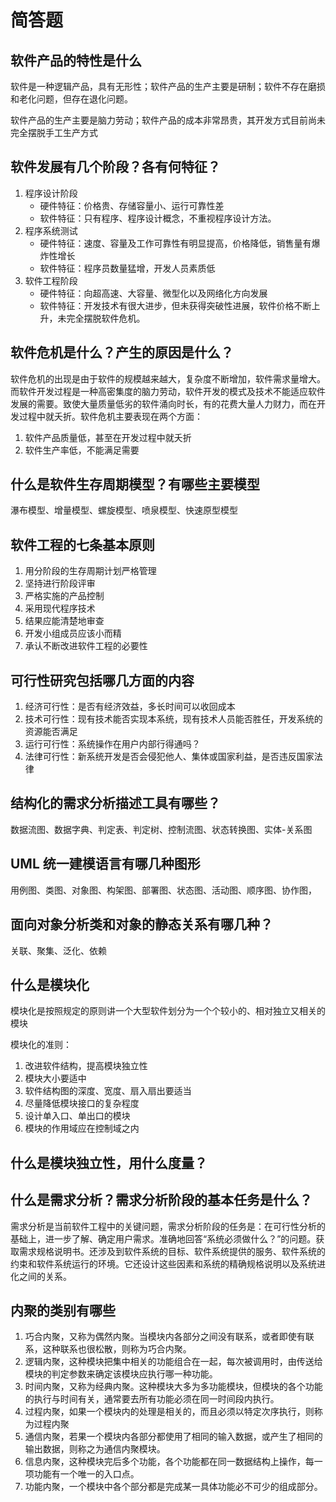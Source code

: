 #  简答题

## 软件产品的特性是什么

软件是一种逻辑产品，具有无形性；软件产品的生产主要是研制；软件不存在磨损和老化问题，但存在退化问题。

软件产品的生产主要是脑力劳动；软件产品的成本非常昂贵，其开发方式目前尚未完全摆脱手工生产方式

## 软件发展有几个阶段？各有何特征？

1. 程序设计阶段
   + 硬件特征：价格贵、存储容量小、运行可靠性差
   + 软件特征：只有程序、程序设计概念，不重视程序设计方法。
2. 程序系统测试
   + 硬件特征：速度、容量及工作可靠性有明显提高，价格降低，销售量有爆炸性增长
   + 软件特征：程序员数量猛增，开发人员素质低
3. 软件工程阶段
   + 硬件特征：向超高速、大容量、微型化以及网络化方向发展
   + 软件特征：开发技术有很大进步，但未获得突破性进展，软件价格不断上升，未完全摆脱软件危机。

## 软件危机是什么？产生的原因是什么？

软件危机的出现是由于软件的规模越来越大，复杂度不断增加，软件需求量增大。而软件开发过程是一种高密集度的脑力劳动，软件开发的模式及技术不能适应软件发展的需要。致使大量质量低劣的软件涌向时长，有的花费大量人力财力，而在开发过程中就夭折。软件危机主要表现在两个方面：

1. 软件产品质量低，甚至在开发过程中就夭折
2. 软件生产率低，不能满足需要

## 什么是软件生存周期模型？有哪些主要模型

瀑布模型、增量模型、螺旋模型、喷泉模型、快速原型模型

## 软件工程的七条基本原则

1. 用分阶段的生存周期计划严格管理
2. 坚持进行阶段评审
3. 严格实施的产品控制
4. 采用现代程序技术
5. 结果应能清楚地审查
6. 开发小组成员应该小而精
7. 承认不断改进软件工程的必要性

## 可行性研究包括哪几方面的内容

1. 经济可行性：是否有经济效益，多长时间可以收回成本
2. 技术可行性：现有技术能否实现本系统，现有技术人员能否胜任，开发系统的资源能否满足
3. 运行可行性：系统操作在用户内部行得通吗？
4. 法律可行性：新系统开发是否会侵犯他人、集体或国家利益，是否违反国家法律

## 结构化的需求分析描述工具有哪些？

数据流图、数据字典、判定表、判定树、控制流图、状态转换图、实体-关系图

## UML 统一建模语言有哪几种图形

用例图、类图、对象图、构架图、部署图、状态图、活动图、顺序图、协作图，

## 面向对象分析类和对象的静态关系有哪几种？

关联、聚集、泛化、依赖

## 什么是模块化

模块化是按照规定的原则讲一个大型软件划分为一个个较小的、相对独立又相关的模块

模块化的准则：

1. 改进软件结构，提高模块独立性
2. 模块大小要适中
3. 软件结构图的深度、宽度、扇入扇出要适当
4. 尽量降低模块接口的复杂程度
5. 设计单入口、单出口的模块
6. 模块的作用域应在控制域之内

## 什么是模块独立性，用什么度量？

## 什么是需求分析？需求分析阶段的基本任务是什么？

需求分析是当前软件工程中的关键问题，需求分析阶段的任务是：在可行性分析的基础上，进一步了解、确定用户需求。准确地回答“系统必须做什么？”的问题。获取需求规格说明书。还涉及到软件系统的目标、软件系统提供的服务、软件系统的约束和软件系统运行的环境。它还设计这些因素和系统的精确规格说明以及系统进化之间的关系。

## 内聚的类别有哪些

1. 巧合内聚，又称为偶然内聚。当模块内各部分之间没有联系，或者即使有联系，这种联系也很松散，则称为巧合内聚。
2. 逻辑内聚，这种模块把集中相关的功能组合在一起，每次被调用时，由传送给模块的判定参数来确定该模块应执行哪一种功能。
3. 时间内聚，又称为经典内聚。这种模块大多为多功能模块，但模块的各个功能的执行与时间有关，通常要去所有功能必须在同一时间段内执行。
4. 过程内聚，如果一个模块内的处理是相关的，而且必须以特定次序执行，则称为过程内聚
5. 通信内聚，若果一个模块内各部分都使用了相同的输入数据，或产生了相同的输出数据，则称之为通信内聚模块。
6. 信息内聚，这种模块完后多个功能，各个功能都在同一数据结构上操作，每一项功能有一个唯一的入口点。
7. 功能内聚，一个模块中各个部分都是完成某一具体功能必不可少的组成部分。                                   